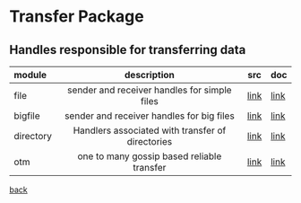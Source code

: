 # Transfer Package

## Handles responsible for transferring data

| module    |                   description                    | src                                       | doc                                 |
|:----------|:------------------------------------------------:|-------------------------------------------|-------------------------------------|
| file      |   sender and receiver handles for simple files   | [link](/src/transfers/files/__init__.py)  | [link](/docs/transfer/file.md)      |
| bigfile   |    sender and receiver handles for big files     | [link](/src/transfers/files/bigfile.py)   | [link](/docs/transfer/bigfile.md)   |
| directory | Handlers associated with transfer of directories | [link](/src/transfers/files/directory.py) | [link](/docs/transfer/directory.md) |
| otm       |    one to many gossip based reliable transfer    | [link](/src/transfers/otm)                | [link](/docs/transfer/otm.md)       |

[back](/docs/transfer)
